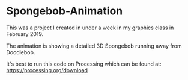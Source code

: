# Spongebob-Animation

This was a project I created in under a week in my graphics class in February 2019. 

The animation is showing a detailed 3D Spongebob running away from Doodlebob.

It's best to run this code on Processing which can be found at: https://processing.org/download
